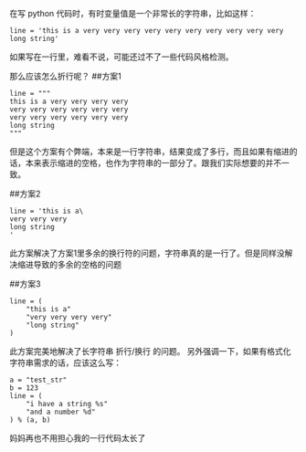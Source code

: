 在写 python 代码时，有时变量值是一个非常长的字符串，比如这样：

	line = 'this is a very very very very very very very very very very long string'
如果写在一行里，难看不说，可能还过不了一些代码风格检测。

那么应该怎么折行呢？
##方案1

	line = """
	this is a very very very very
	very very very very very very
	very very very very very very
	long string
	"""
但是这个方案有个弊端，本来是一行字符串，结果变成了多行，而且如果有缩进的话，本来表示缩进的空格，也作为字符串的一部分了。跟我们实际想要的并不一致。

##方案2

	line = 'this is a\
	very very very
	long string 
	'
此方案解决了方案1里多余的换行符的问题，字符串真的是一行了。但是同样没解决缩进导致的多余的空格的问题

##方案3

	line = (
		"this is a"
		"very very very very"
		"long string"
	)
此方案完美地解决了长字符串 折行/换行 的问题。
另外强调一下，如果有格式化字符串需求的话，应该这么写：

	a = "test_str"
	b = 123
	line = (
		"i have a string %s"
		"and a number %d"
	) % (a, b)
妈妈再也不用担心我的一行代码太长了
